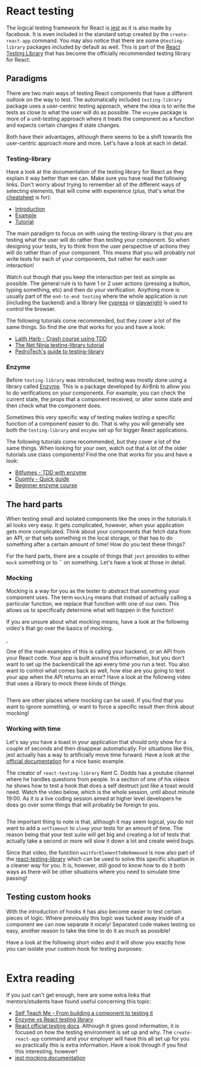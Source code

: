 # React testing

The logical testing framework for React is [jest](https://jestjs.io/) as it is also made by facebook. It is even included in the standard setup created by the `create-react-app` command. You may also notice that there are some `@testing-library` packages included by default as well. This is part of the [React Testing Library](https://testing-library.com/docs/react-testing-library/intro/) that has become the officially recommended testing library for React.

## Paradigms

There are two main ways of testing React components that have a different outlook on the way to test. The automatically included `testing-library` package uses a user-centric testing approach, where the idea is to write the tests as close to what the user will do as possible. The `enzyme` package is more of a unit-testing approach where it treats the component as a function and expects certain changes if state changes.

Both have their advantages, although there seems to be a shift towards the user-centric approach more and more. Let's have a look at each in detail.

### Testing-library

Have a look at the documentation of the testing library for React as they explain it way better than we can. Make sure you have read the following links. Don't worry about trying to remember all of the different ways of selecting elements, that will come with experience (plus, that's what the [cheatsheet](https://testing-library.com/docs/react-testing-library/cheatsheet) is for):

- [Introduction](https://testing-library.com/docs/react-testing-library/intro/)
- [Example](https://testing-library.com/docs/react-testing-library/example-intro)
- [Tutorial](https://www.robinwieruch.de/react-testing-library)

The main paradigm to focus on with using the testing-library is that you are testing what the user will do rather than testing your component. So when designing your tests, try to think from the user perspective of actions they will do rather than of your component. This means that you will probably not write tests for each of your components, but rather for each user interaction!

Watch out though that you keep the interaction per test as simple as possible. The general rule is to have 1 or 2 user actions (pressing a button, typing something, etc) and then do your verification. Anything more is usually part of the `end-to-end testing` where the whole application is run (including the backend) and a library like [cypress](https://www.cypress.io/) or [playwright](https://playwright.dev/) is used to control the browser.

The following tutorials come recommended, but they cover a lot of the same things. So find the one that works for you and have a look:

- [Laith Harb - Crash course using TDD](https://www.youtube.com/watch?v=GLSSRtnNY0g)
- [The Net Ninja testing-library tutorial](https://www.youtube.com/playlist?list=PL4cUxeGkcC9gm4_-5UsNmLqMosM-dzuvQ)
- [PedroTech's guide to testing-library](https://www.youtube.com/watch?v=Vp_76zdHkV8)

### Enzyme

Before `testing-library` was introduced, testing was mostly done using a library called [Enzyme](https://enzymejs.github.io/enzyme/). This is a package developed by AirBnb to allow you to do verifications on your components. For example, you can check the current state, the props that a component received, or alter some state and then check what the component does.

Sometimes this very specific way of testing makes testing a specific function of a component easier to do. That is why you will generally see both the `testing-library` and `enzyme` set up for bigger React applications.

The following tutorials come recommended, but they cover a lot of the same things. When looking for your own, watch out that a lot of the older tutorials use class components! Find the one that works for you and have a look:

- [Bitfumes - TDD with enzyme](https://www.youtube.com/watch?v=-bmdf1oATQo)
- [Duomly - Quick guide](https://www.youtube.com/watch?v=XNzVMP7Mnxg)
- [Beginner enzyme course](https://www.youtube.com/watch?v=REfRxzmWDLs)

## The hard parts

When testing small and isolated components like the ones in the tutorials it all looks very easy. It gets complicated, however, when your application gets more complicated. Think about your components that fetch data from an API, or that sets something in the local storage, or that has to do something after a certain amount of time! How do you test these things?

For the hard parts, there are a couple of things that `jest` provides to either `mock` something or to `` on something. Let's have a look at those in detail.

### Mocking

Mocking is a way for you as the tester to abstract that something your component uses. The term `mocking` means that instead of actually calling a particular function, we replace that function with one of our own. This allows us to specifically determine what will happen in the function!

If you are unsure about what mocking means, have a look at the following video's that go over the basics of mocking.

<a href="https://www.youtube.com/watch?v=3PjdxjWK0F0">
<img src="https://via.placeholder.com/728x90.png?text=Video+Preview+Coming+Soon" alt="" />
</a>

<a href="https://www.youtube.com/watch?v=ZbModC5pqv0">
<img src="https://via.placeholder.com/728x90.png?text=Video+Preview+Coming+Soon" alt="" />
</a>

One of the main examples of this is calling your backend, or an API from your React code. Your app is built around this information, but you don't want to set up the backend/call the api every time you run a test. You also want to control what comes back as well, how else are you going to test your app when the API returns an error? Have a look at the following video that uses a library to mock these kinds of things:

<a href="https://www.youtube.com/watch?v=v77fjkKQTH0">
<img src="https://via.placeholder.com/728x90.png?text=Video+Preview+Coming+Soon" alt="" />
</a>

There are other places where mocking can be used. If you find that you want to ignore something, or want to force a specific result then think about mocking!

### Working with time

Let's say you have a toast in your application that should only show for a couple of seconds and then disappear automatically. For situations like this, jest actually has a way to artificially move time forward. Have a look at the [official documentation](https://jestjs.io/docs/timer-mocks) for a nice basic example.

The creator of `react-testing-library` Kent C. Dodds has a youtube channel where he handles questions from people. In a section of one of his videos he shows how to test a hook that does a self destruct just like a toast would need. Watch the video below, which is the whole session, until about minute 19:00. As it is a live coding session aimed at higher level developers he does go over some things that will probably be foreign to you.

<a href="https://www.youtube.com/watch?v=PKUDcLGn-80">
<img src="https://via.placeholder.com/728x90.png?text=Video+Preview+Coming+Soon" alt="" />
</a>

The important thing to note is that, although it may seem logical, you do not want to add a `setTimeout` to `sleep` your tests for an amount of time. The reason being that your test suite will get big and creating a lot of tests that actually take a second or more will slow it down a lot and create weird bugs.

Since that video, the function `waitForElementToBeRemoved` is now also part of the [react-testing-library](https://testing-library.com/docs/dom-testing-library/api-async/#waitforelementtoberemoved) which can be used to solve this specific situation in a cleaner way for you. It is, however, still good to know how to do it both ways as there will be other situations where you need to simulate time passing!

## Testing custom hooks

With the introduction of hooks it has also become easier to test certain pieces of logic. Where previously this logic was tucked away inside of a component we can now separate it nicely! Separated code makes testing so easy, another reason to take the time to do it as much as possible!

Have a look at the following short video and it will show you exactly how you can isolate your custom hook for testing purposes:

<a href="https://www.youtube.com/watch?v=qRw3qKRBW4M">
<img src="https://via.placeholder.com/728x90.png?text=Video+Preview+Coming+Soon" alt="" />
</a>

# Extra reading

If you just can't get enough, here are some extra links that mentors/students have found useful concerning this topic:

- [Self Teach Me - From building a component to testing it](https://www.youtube.com/playlist?list=PLrz61zkUHJJGoQcWPykdt4PaoQUD-SMkm)
- [Enzyme vs React testing library](https://www.youtube.com/watch?v=SyAYO5w-nUI)
- [React official testing docs](https://reactjs.org/docs/testing.html). Although it gives good information, it is focused on how the testing environment is set up and why. The `create-react-app` command and your employer will have this all set up for you so practically this is extra information. Have a look through if you find this interesting, however!
- [jest mocking documentation](https://jestjs.io/docs/mock-functions)
